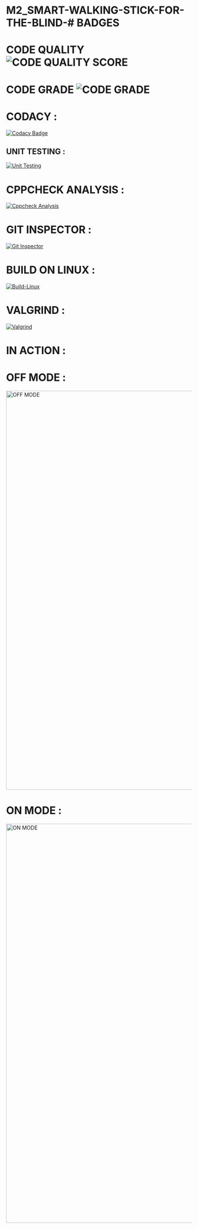 # M2_SMART-WALKING-STICK-FOR-THE-BLIND-# BADGES

# CODE QUALITY ![CODE QUALITY SCORE](https://api.codiga.io/project/33092/score/svg)
# CODE GRADE ![CODE GRADE](https://api.codiga.io/project/33092/status/svg)

# CODACY :

[![Codacy Badge](https://app.codacy.com/project/badge/Grade/b88cfaf667ff4aab9cb22a1fd454b142)](https://www.codacy.com/gh/TAMILSELVAN1206/M2_SMART-WALKING-STICK-FOR-THE-BLIND-/dashboard?utm_source=github.com&amp;utm_medium=referral&amp;utm_content=TAMILSELVAN1206/M2_SMART-WALKING-STICK-FOR-THE-BLIND-&amp;utm_campaign=Badge_Grade)


## UNIT TESTING :

[![Unit Testing](https://github.com/TAMILSELVAN1206/M2_SMART-WALKING-STICK-FOR-THE-BLIND-/actions/workflows/unit%20testing.yml/badge.svg)](https://github.com/TAMILSELVAN1206/M2_SMART-WALKING-STICK-FOR-THE-BLIND-/actions/workflows/unit%20testing.yml)



# CPPCHECK ANALYSIS :

[![Cppcheck Analysis](https://github.com/TAMILSELVAN1206/M2_SMART-WALKING-STICK-FOR-THE-BLIND-/actions/workflows/cpp%20check.yml/badge.svg)](https://github.com/TAMILSELVAN1206/M2_SMART-WALKING-STICK-FOR-THE-BLIND-/actions/workflows/cpp%20check.yml)

# GIT INSPECTOR :

[![Git Inspector](https://github.com/TAMILSELVAN1206/M2_SMART-WALKING-STICK-FOR-THE-BLIND-/actions/workflows/git%20inspector.yml/badge.svg)](https://github.com/TAMILSELVAN1206/M2_SMART-WALKING-STICK-FOR-THE-BLIND-/actions/workflows/git%20inspector.yml)



# BUILD ON LINUX :

[![Build-Linux](https://github.com/TAMILSELVAN1206/M2_SMART-WALKING-STICK-FOR-THE-BLIND-/actions/workflows/Build%20linux.yml/badge.svg)](https://github.com/TAMILSELVAN1206/M2_SMART-WALKING-STICK-FOR-THE-BLIND-/actions/workflows/Build%20linux.yml)

# VALGRIND :

[![Valgrind](https://github.com/TAMILSELVAN1206/M2_SMART-WALKING-STICK-FOR-THE-BLIND-/actions/workflows/valgrind.yml/badge.svg)](https://github.com/TAMILSELVAN1206/M2_SMART-WALKING-STICK-FOR-THE-BLIND-/actions/workflows/valgrind.yml)




# IN ACTION :


# OFF MODE :
<img width="1080" alt="OFF MODE" src="https://user-images.githubusercontent.com/101853782/164878171-3220862c-28fb-46ea-a56a-45a642ce1836.png">

# ON MODE :
<img width="1080" alt="ON MODE" src="https://user-images.githubusercontent.com/101853782/164878184-ee0046a4-8a06-47df-aa55-778252c56685.png">



